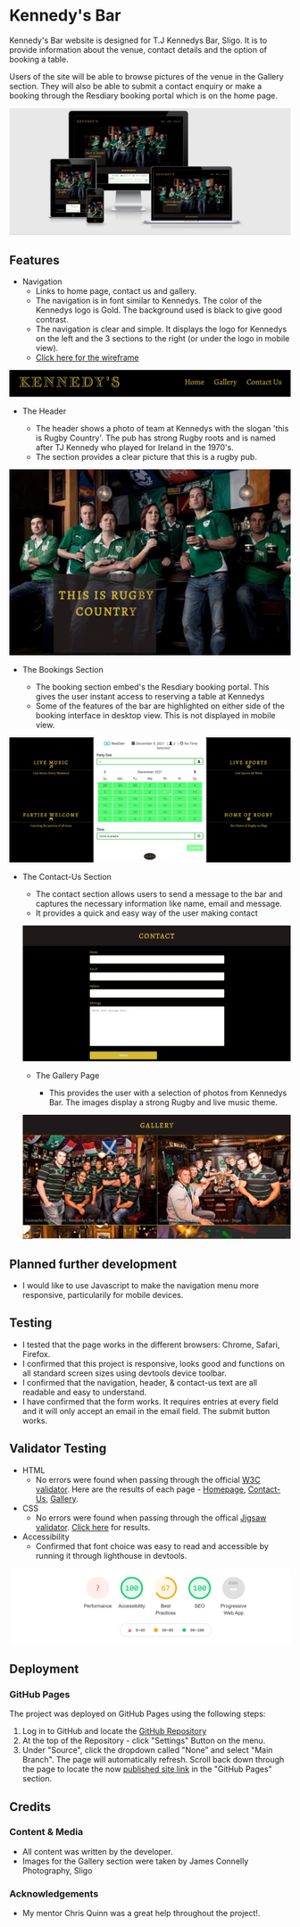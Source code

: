 # Kennedy's Bar

Kennedy's Bar website is designed for T.J Kennedys Bar, Sligo. It is to provide information about the venue, contact details and the option of booking a table. 

Users of the site will be able to browse pictures of the venue in the Gallery section. They will also be able to submit a contact enquiry or make a booking through the Resdiary booking portal which is on the home page.

![mobile responsive design](assets/images/responsive-design.jpg)

## Features

- Navigation
    - Links to home page, contact us and gallery. 
    - The navigation is in font similar to Kennedys. The color of the Kennedys logo is Gold. The background used is black to give good contrast.
    - The navigation is clear and simple. It displays the logo for Kennedys on the left and the 3 sections to the right (or under the logo in mobile view). 
    - [Click here for the wireframe](wireframe.pdf)

![navigation bar](assets/images/header.jpg)

- The Header

    - The header shows a photo of team at Kennedys with the slogan 'this is Rugby Country'. The pub has strong Rugby roots and is named after TJ Kennedy who played for Ireland in the 1970's.
    - The section provides a clear picture that this is a rugby pub.

![navigation bar](assets/images/rugby-country-hero-image.jpg)

- The Bookings Section

    - The booking section embed's the Resdiary booking portal. This gives the user instant access to reserving a table at Kennedys
    - Some of the features of the bar are highlighted on either side of the booking interface in desktop view. This is not displayed in mobile view.

![Booking Portal](assets/images/booking-portal.jpg)

- The Contact-Us Section

    - The contact section allows users to send a message to the bar and captures the necessary information like name, email and message.
    - It provides a quick and easy way of the user making contact

   ![Contact-Us Page](assets/images/contact-us.jpg) 

   - The Gallery Page

        - This provides the user with a selection of photos from Kennedys Bar. The images display a strong Rugby and live music theme.

   ![Gallery Images](assets/images/gallery.jpg)   

## Planned further development

- I would like to use Javascript to make the navigation menu more responsive, particularily for mobile devices.

## Testing

- I tested that the page works in the different browsers: Chrome, Safari, Firefox.
- I confirmed that this project is responsive, looks good and functions on all standard screen sizes using devtools device toolbar.
- I confirmed that the navigation, header, & contact-us text are all readable and easy to understand.
- I have confirmed that the form works. It requires entries at every field and it will only accept an email in the email field. The submit button works.

## Validator Testing

- HTML
    - No errors were found when passing through the official [W3C validator](https://validator.w3.org/#validate_by_input). Here are the results of each page - [Homepage](assets/images/index-html-check.jpg), [Contact-Us](assets/images/contact-us-html-check.jpg), [Gallery](assets/images/gallery-html-check.jpg).
- CSS
    - No errors were found when passing through the offical [Jigsaw validator](https://jigsaw.w3.org/css-validator/validator). [Click here](assets/images/css-check.jpg) for results.
- Accessibility
    - Confirmed that font choice was easy to read and accessible by running it through lighthouse in devtools.

 ![Lighthouse Report](assets/images/lighthouse-report.jpg)   

 ## Deployment

 ### GitHub Pages

 The project was deployed on GitHub Pages using the following steps:

1. Log in to GitHub and locate the [GitHub Repository](https://github.com/fergalquinn77/project1.git)
2. At the top of the Repository - click  "Settings" Button on the menu.
3. Under "Source", click the dropdown called "None" and select "Main Branch".
The page will automatically refresh.
Scroll back down through the page to locate the now [published site link](https://fergalquinn77.github.io/project1/) in the "GitHub Pages" section.

## Credits

### Content & Media

- All content was written by the developer. 
- Images for the Gallery section were taken by James Connelly Photography, Sligo

### Acknowledgements

- My mentor Chris Quinn was a great help throughout the project!. 







